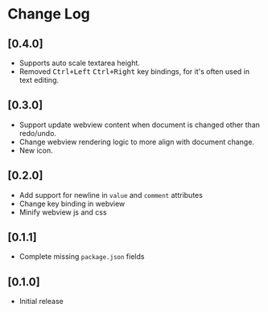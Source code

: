 # Change Log

## [0.4.0]

- Supports auto scale textarea height.
- Removed <kbd>Ctrl+Left</kbd> <kbd>Ctrl+Right</kbd> key bindings, for it's often used in text editing.

## [0.3.0]

- Support update webview content when document is changed other than redo/undo.
- Change webview rendering logic to more align with document change.
- New icon.

## [0.2.0]

- Add support for newline in `value` and `comment` attributes
- Change key binding in webview
- Minify webview js and css

## [0.1.1]

- Complete missing `package.json` fields

## [0.1.0]

- Initial release
